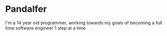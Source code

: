 # Pandalfer

I'm a 14 year old programmer, working towards my goals of becoming a full time software engineer 1 step at a time

